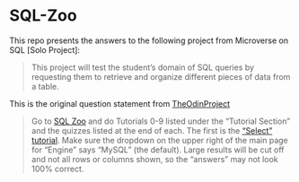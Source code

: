 # SQL-Zoo

This repo presents the answers to the following project from Microverse on SQL [Solo Project]:

> This project will test the student’s domain of SQL queries by requesting them to retrieve and organize different pieces of data from a table.

This is the original question statement from [TheOdinProject](https://www.theodinproject.com/paths/full-stack-ruby-on-rails/courses/databases/lessons/sql)

> Go to [SQL Zoo](http://sqlzoo.net/wiki/Main_Page) and do Tutorials 0-9 listed under the “Tutorial Section” and the quizzes listed at the end of each. The first is the [“Select” tutorial](http://sqlzoo.net/wiki/SELECT_basics). Make sure the dropdown on the upper right of the main page for “Engine” says “MySQL” (the default). Large results will be cut off and not all rows or columns shown, so the “answers” may not look 100% correct.
